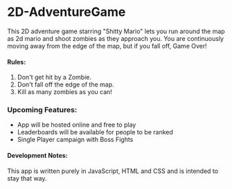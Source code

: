 # 2D-AdventureGame
This 2D adventure game starring "Shitty Mario" lets you run around the map as 2d mario and shoot zombies as they approach you.
You are continuously moving away from the edge of the map, but if you fall off, Game Over!

#### Rules:
  1. Don't get hit by a Zombie.
  2. Don't fall off the edge of the map.
  3. Kill as many zombies as you can!
  

  
### Upcoming Features:

  * App will be hosted online and free to play
  * Leaderboards will be available for people to be ranked
  * Single Player campaign with Boss Fights
  
#### Development Notes:

This app is written purely in JavaScript, HTML and CSS and is intended to stay that way.

